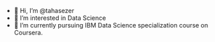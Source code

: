 - 👋 Hi, I’m @tahasezer
- 👀 I’m interested in Data Science
- 🌱 I’m currently pursuing IBM Data Science specialization course on Coursera.


<!---
tahasezer/tahasezer is a ✨ special ✨ repository because its `README.md` (this file) appears on your GitHub profile.
You can click the Preview link to take a look at your changes.
--->
